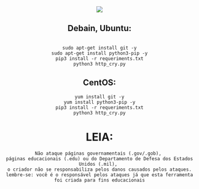 
<div align=center>



<img src="https://media.discordapp.net/attachments/1017499424974459011/1154754276527177820/HTTP-removebg-preview.png?width=200&height=200">



## Debain, Ubuntu:
```

sudo apt-get install git -y
sudo apt-get install python3-pip -y
pip3 install -r requeriments.txt
python3 http_cry.py
```
## CentOS:
```
yum install git -y
yum install python3-pip -y
pip3 install -r requeriments.txt
python3 http_cry.py
```

# LEIA:
```
Não ataque páginas governamentais (.gov/.gob), 
páginas educacionais (.edu) ou do Departamento de Defesa dos Estados Unidos (.mil), 
o criador não se responsabiliza pelos danos causados ​​pelos ataques.
lembre-se: você é o responsável pelos ataques já que esta ferramenta foi criada para fins educacionais
```
